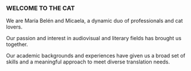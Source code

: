 ### WELCOME TO **THE CAT**

We are María Belén and Micaela, a dynamic duo of professionals and cat lovers. 

Our passion and interest in audiovisual and literary fields has brought us together. 

Our academic backgrounds and experiences have given us a broad set of skills and a meaningful approach to meet diverse translation needs. 